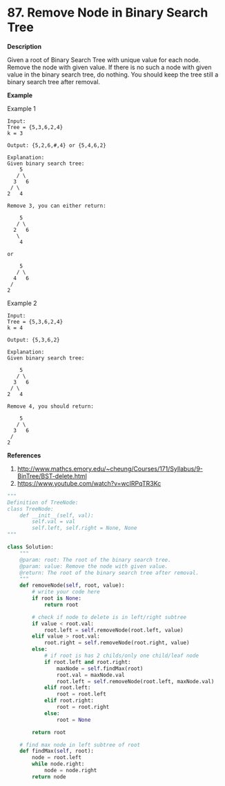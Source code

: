 # 87. Remove Node in Binary Search Tree

**Description**

Given a root of Binary Search Tree with unique value for each node. Remove the node with given value. If there is no such a node with given value in the binary search tree, do nothing. You should keep the tree still a binary search tree after removal.

**Example**

Example 1

```
Input: 
Tree = {5,3,6,2,4}
k = 3

Output: {5,2,6,#,4} or {5,4,6,2}

Explanation:
Given binary search tree:
    5
   / \
  3   6
 / \
2   4

Remove 3, you can either return:

    5
   / \
  2   6
   \
    4

or

    5
   / \
  4   6
 /
2
```

Example 2

```
Input: 
Tree = {5,3,6,2,4}
k = 4

Output: {5,3,6,2}

Explanation:
Given binary search tree:

    5
   / \
  3   6
 / \
2   4

Remove 4, you should return:

    5
   / \
  3   6
 /
2
```


**References**

1. http://www.mathcs.emory.edu/~cheung/Courses/171/Syllabus/9-BinTree/BST-delete.html
2. https://www.youtube.com/watch?v=wcIRPqTR3Kc


```python
"""
Definition of TreeNode:
class TreeNode:
    def __init__(self, val):
        self.val = val
        self.left, self.right = None, None
"""

class Solution:
    """
    @param: root: The root of the binary search tree.
    @param: value: Remove the node with given value.
    @return: The root of the binary search tree after removal.
    """
    def removeNode(self, root, value):
        # write your code here
        if root is None:
            return root

        # check if node to delete is in left/right subtree
        if value < root.val:
            root.left = self.removeNode(root.left, value)
        elif value > root.val:
            root.right = self.removeNode(root.right, value)
        else:
            # if root is has 2 childs/only one child/leaf node
            if root.left and root.right:
                maxNode = self.findMax(root)
                root.val = maxNode.val
                root.left = self.removeNode(root.left, maxNode.val)
            elif root.left:
                root = root.left
            elif root.right:
                root = root.right
            else:
                root = None

        return root

    # find max node in left subtree of root
    def findMax(self, root):
        node = root.left
        while node.right:
            node = node.right
        return node
```
